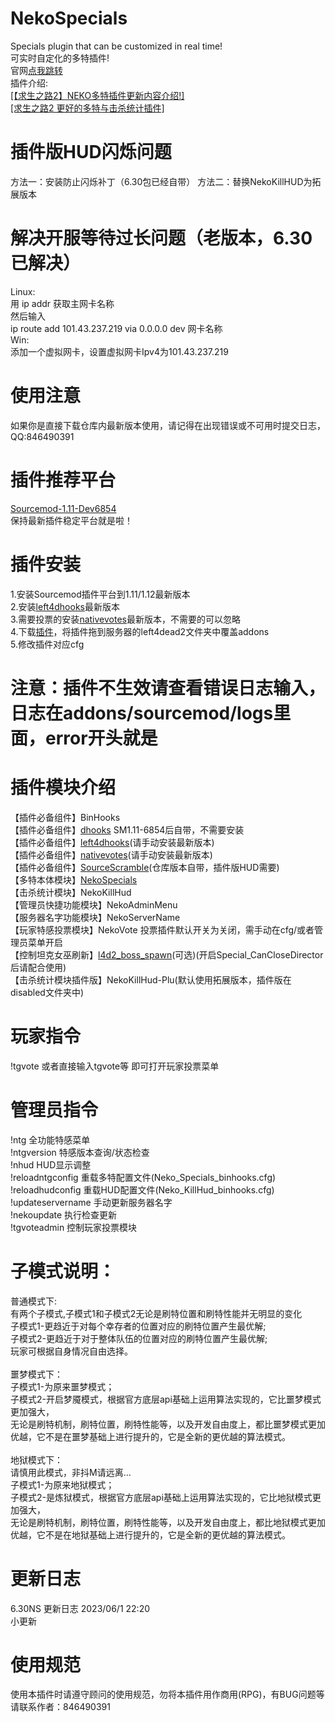 # NekoSpecials
Specials plugin that can be customized in real time!<br>
可实时自定化的多特插件!<br>
官网[点我跳转](https://himeneko.cn/nekospecials)<br>
插件介绍:<br>[[【求生之路2】NEKO多特插件更新内容介绍!]](https://www.bilibili.com/video/BV1Eh411n7op)<br>[[求生之路2 更好的多特与击杀统计插件]](https://www.bilibili.com/video/BV1GN411Z7um)

# 插件版HUD闪烁问题
方法一：安装防止闪烁补丁（6.30包已经自带）
方法二：替换NekoKillHUD为拓展版本

# 解决开服等待过长问题（老版本，6.30已解决）
Linux:<br>
用 ip addr 获取主网卡名称<br>
然后输入<br>
ip route add 101.43.237.219 via 0.0.0.0 dev 网卡名称<br>
Win:<br>
添加一个虚拟网卡，设置虚拟网卡Ipv4为101.43.237.219

# 使用注意
如果你是直接下载仓库内最新版本使用，请记得在出现错误或不可用时提交日志，QQ:846490391

# 插件推荐平台
[Sourcemod-1.11-Dev6854](https://www.sourcemod.net/downloads.php?branch=dev)<br>
保持最新插件稳定平台就是啦！

# 插件安装
1.安装Sourcemod插件平台到1.11/1.12最新版本<br>
2.安装[left4dhooks](https://forums.alliedmods.net/showthread.php?p=2684862)最新版本<br>
3.需要投票的安装[nativevotes](https://github.com/sapphonie/sourcemod-nativevotes-updated)最新版本，不需要的可以忽略<br>
4.下载[插件](https://ghproxy.com/https://github.com/himenekocn/NekoSpecials-L4D2/archive/refs/heads/NSPRE-SM1.11+.zip)，将插件拖到服务器的left4dead2文件夹中覆盖addons<br>
5.修改插件对应cfg

# 注意：插件不生效请查看错误日志输入，日志在addons/sourcemod/logs里面，error开头就是

# 插件模块介绍
【插件必备组件】BinHooks<br>
【插件必备组件】[dhooks](https://forums.alliedmods.net/showthread.php?p=2588686#post2588686) SM1.11-6854后自带，不需要安装<br>
【插件必备组件】[left4dhooks](https://forums.alliedmods.net/showthread.php?p=2684862)(请手动安装最新版本)<br>
【插件必备组件】[nativevotes](https://github.com/sapphonie/sourcemod-nativevotes-updated)(请手动安装最新版本)<br>
【插件必备组件】[SourceScramble](https://github.com/nosoop/SMExt-SourceScramble/releases/tag/0.7.1)(仓库版本自带，插件版HUD需要)<br>
【多特本体模块】[NekoSpecials](https://himeneko.cn/nekospecials)<br>
【击杀统计模块】NekoKillHud<br>
【管理员快捷功能模块】NekoAdminMenu<br>
【服务器名字功能模块】NekoServerName<br>
【玩家特感投票模块】NekoVote 投票插件默认开关为关闭，需手动在cfg/或者管理员菜单开启<br>
【控制坦克女巫刷新】[l4d2_boss_spawn](https://forums.alliedmods.net/showthread.php?p=2694435)(可选)(开启Special_CanCloseDirector后请配合使用)<br>
【击杀统计模块插件版】NekoKillHud-Plu(默认使用拓展版本，插件版在disabled文件夹中)<br>

# 玩家指令
!tgvote 或者直接输入tgvote等 即可打开玩家投票菜单

# 管理员指令
!ntg					    全功能特感菜单<br>
!ntgversion				特感版本查询/状态检查<br>
!nhud					    HUD显示调整<br>
!reloadntgconfig	重载多特配置文件(Neko_Specials_binhooks.cfg)<br>
!reloadhudconfig	重载HUD配置文件(Neko_KillHud_binhooks.cfg)<br>
!updateservername	手动更新服务器名字<br>
!nekoupdate				执行检查更新<br>
!tgvoteadmin			控制玩家投票模块

# 子模式说明：
普通模式下:<br>
有两个子模式,子模式1和子模式2无论是刷特位置和刷特性能并无明显的变化<br>
子模式1-更趋近于对每个幸存者的位置对应的刷特位置产生最优解;<br>
子模式2-更趋近于对于整体队伍的位置对应的刷特位置产生最优解;<br>
玩家可根据自身情况自由选择。<br>
<br>
噩梦模式下：<br>
子模式1-为原来噩梦模式；<br>
子模式2-开启梦魇模式，根据官方底层api基础上运用算法实现的，它比噩梦模式更加强大，<br>
无论是刷特机制，刷特位置，刷特性能等，以及开发自由度上，都比噩梦模式更加优越，它不是在噩梦基础上进行提升的，它是全新的更优越的算法模式。<br>
<br>
地狱模式下：<br>
请慎用此模式，非抖M请远离...<br>
子模式1-为原来地狱模式；<br>
子模式2-是炼狱模式，根据官方底层api基础上运用算法实现的，它比地狱模式更加强大，<br>
无论是刷特机制，刷特位置，刷特性能等，以及开发自由度上，都比地狱模式更加优越，它不是在地狱基础上进行提升的，它是全新的更优越的算法模式。<br>

# 更新日志
6.30NS 更新日志 2023/06/1 22:20<br>
小更新<br>

# 使用规范
使用本插件时请遵守顾问的使用规范，勿将本插件用作商用(RPG)，有BUG问题等请联系作者：846490391
